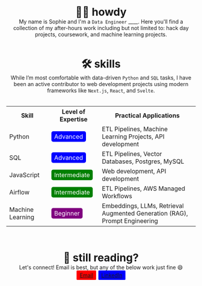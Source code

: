 <main style="display: flex; flex-direction: column; gap: 50px">
    <div class="intro" style="display: flex; flex-direction: column; align-items: center;">
        <!-- <img src="/images/howdy.jpg"/> -->
        <h1 style="margin: 0;">👋🏼 howdy</h1>
        <div class="description" style="text-align: center;">
            My name is Sophie and I'm a <code>Data Engineer</code> ____. Here you'll find a collection of my after-hours work including but not limited to: hack day projects, coursework, and machine learning projects. 
        </div>
    </div>
    <div class="skills" style="display: flex; flex-direction: column; align-items: center;">
        <!-- <img src="/images/skills.jpg" style="display: flex;margin-right: 70px;"/> -->
        <h1 style="margin: 0;">🛠️ skills</h1>
        <div class="description" style="text-align: center;">
            While I’m most comfortable with data-driven <code>Python</code> and <code>SQL</code> tasks, I have been an active contributor to web development projects using modern frameworks like <code>Next.js</code>, <code>React</code>, and <code>Svelte</code>.
        </div>
        <br/>
        <table style="width: 100%">
            <tr>
                <th>Skill</th>
                <th>Level of Expertise</th>
                <th>Practical Applications</th>
            </tr>
            <tr>
                <td>Python</td>
                <td><span class="advanced-tag" style="background: blue; padding: 4px 8px; border-radius: 5px; color: white;">Advanced</span></td>
                <td>ETL Pipelines, Machine Learning Projects, API development</td>
            </tr>
            <tr>
                <td>SQL</td>
                <td><span class="advanced-tag" style="background: blue; padding: 4px 8px; border-radius: 5px; color: white;">Advanced</span></td>
                <td>ETL Pipelines, Vector Databases, Postgres, MySQL</td>
            </tr>
            <tr>
                <td>JavaScript</td>
                <td><span class="intermediate-tag" style="background: green; padding: 4px 8px; border-radius: 5px; color: white;">Intermediate</span></td>
                <td>Web development, API development</td>
            </tr>
            <tr>
                <td>Airflow</td>
                <td><span class="intermediate-tag" style="background: green; padding: 4px 8px; border-radius: 5px; color: white;">Intermediate</span></td>
                <td>ETL Pipelines, AWS Managed Workflows</td>
            </tr>
            <tr>
                <td>Machine Learning</td>
                <td><span class="beginner-tag" style="background: purple; padding: 4px 8px; border-radius: 5px; color: white;">Beginner</span></td>
                <td>Embeddings, LLMs, Retrieval Augmented Generation (RAG), Prompt Engineering</td>
            </tr>
        </table>
    </div>
        <div class="contact" style="display: flex; flex-direction: column; align-items: center;">
        <!-- <img src="/images/still-reading.jpg"/> -->
        <h1 style="margin: 0;">👀 still reading?</h1>
        <div class="description" style="text-align: center;">
            Let's connect! Email is best, but any of the below work just fine 😄
        </div>
        <div class="connect-buttons" style="display: flex; gap: 6px">
            <a class="email" href="mailto:sophie.marshall98@gmail.com" style="background: red; padding: 4px 8px; border-radius: 2px">
                Email
            </a>
            <a class="linkedin" href="https://www.linkedin.com/in/sophie-marshall-07592a192/" style="background: blue; padding: 4px 8px; border-radius: 2px">
                LinkedIn
            </a>
        </div>
    </div>
</main>
